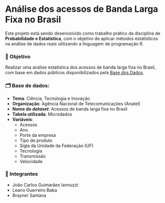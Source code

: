 # Análise dos acessos de Banda Larga Fixa no Brasil

Este projeto está sendo desenvolvido como trabalho prático da disciplina de **Probabilidade e Estatística**, com o objetivo de aplicar métodos estatísticos na análise de dados reais utilizando a linguagem de programação R.

### 🎯 Objetivo

Realizar uma análise estatística dos acessos de banda larga fixa no Brasil, com base em dados públicos disponibilizados pela [Base dos Dados](https://basedosdados.org/).

### 🗂️ Base de dados:

- **Tema**: Ciência, Tecnologia e Inovação
- **Organização**: Agência Nacional de Telecomunicações (Anatel)
- **Nome do _dataset_**: Acessos de banda larga fixa no Brasil
- **Tabela utilizada**: Microdados
- **Variáveis**:
  - Acessos
  - Ano
  - Porte da empresa
  - Tipo de produto
  - Sigla da Unidade da Federação (UF)
  - Tecnologia
  - Transmissão
  - Velocidade
  
### 👥 Integrantes

- João Carlos Guimarães Iannuzzi
- Leano Guerreiro Baba
- Brayner Santana
